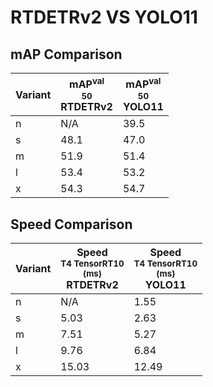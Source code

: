 ---
---
# RTDETRv2 VS YOLO11

## mAP Comparison

| **Variant** | <center><span style='width: 400px;'>**mAP<sup>val<br>50**<br>**RTDETRv2**</span></center> | <center><span style='width: 400px;'>**mAP<sup>val<br>50**<br>**YOLO11**</span></center> |
|----|----------------------------------|------------------------------------|
| n | N/A | 39.5 |
| s | 48.1 | 47.0 |
| m | 51.9 | 51.4 |
| l | 53.4 | 53.2 |
| x | 54.3 | 54.7 |

## Speed Comparison

| **Variant** | <center><span style='width: 200px;'>**Speed**<br><sup>T4 TensorRT10<br>(ms)</sup><br>**RTDETRv2**</span></center> | <center><span style='width: 200px;'>**Speed**<br><sup>T4 TensorRT10<br>(ms)</sup><br>**YOLO11**</span></center> |
|---------|-----------------------|-----------------------|
| n | N/A | 1.55 |
| s | 5.03 | 2.63 |
| m | 7.51 | 5.27 |
| l | 9.76 | 6.84 |
| x | 15.03 | 12.49 |
